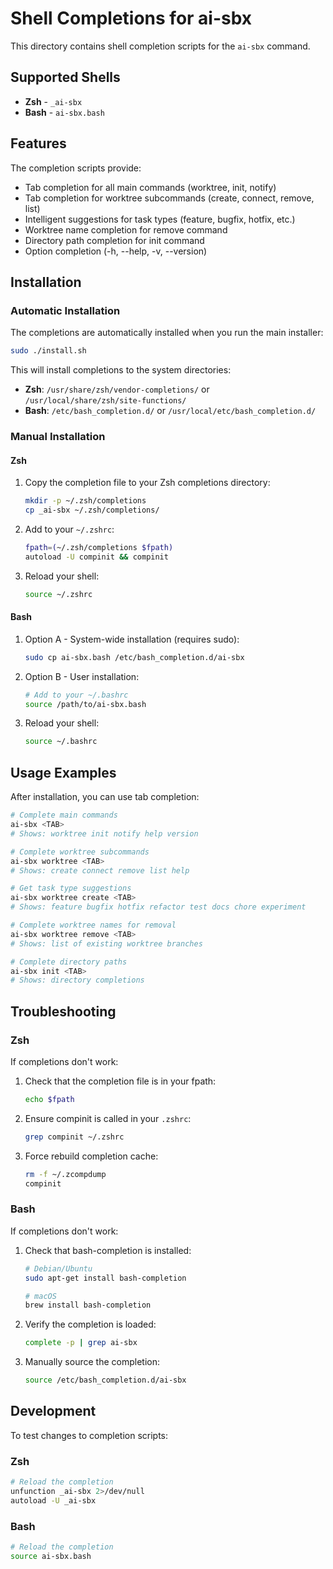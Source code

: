# Shell Completions for ai-sbx

This directory contains shell completion scripts for the `ai-sbx` command.

## Supported Shells

- **Zsh** - `_ai-sbx`
- **Bash** - `ai-sbx.bash`

## Features

The completion scripts provide:

- Tab completion for all main commands (worktree, init, notify)
- Tab completion for worktree subcommands (create, connect, remove, list)
- Intelligent suggestions for task types (feature, bugfix, hotfix, etc.)
- Worktree name completion for remove command
- Directory path completion for init command
- Option completion (-h, --help, -v, --version)

## Installation

### Automatic Installation

The completions are automatically installed when you run the main installer:

```bash
sudo ./install.sh
```

This will install completions to the system directories:
- **Zsh**: `/usr/share/zsh/vendor-completions/` or `/usr/local/share/zsh/site-functions/`
- **Bash**: `/etc/bash_completion.d/` or `/usr/local/etc/bash_completion.d/`

### Manual Installation

#### Zsh

1. Copy the completion file to your Zsh completions directory:
   ```bash
   mkdir -p ~/.zsh/completions
   cp _ai-sbx ~/.zsh/completions/
   ```

2. Add to your `~/.zshrc`:
   ```bash
   fpath=(~/.zsh/completions $fpath)
   autoload -U compinit && compinit
   ```

3. Reload your shell:
   ```bash
   source ~/.zshrc
   ```

#### Bash

1. Option A - System-wide installation (requires sudo):
   ```bash
   sudo cp ai-sbx.bash /etc/bash_completion.d/ai-sbx
   ```

2. Option B - User installation:
   ```bash
   # Add to your ~/.bashrc
   source /path/to/ai-sbx.bash
   ```

3. Reload your shell:
   ```bash
   source ~/.bashrc
   ```

## Usage Examples

After installation, you can use tab completion:

```bash
# Complete main commands
ai-sbx <TAB>
# Shows: worktree init notify help version

# Complete worktree subcommands
ai-sbx worktree <TAB>
# Shows: create connect remove list help

# Get task type suggestions
ai-sbx worktree create <TAB>
# Shows: feature bugfix hotfix refactor test docs chore experiment

# Complete worktree names for removal
ai-sbx worktree remove <TAB>
# Shows: list of existing worktree branches

# Complete directory paths
ai-sbx init <TAB>
# Shows: directory completions
```

## Troubleshooting

### Zsh

If completions don't work:

1. Check that the completion file is in your fpath:
   ```bash
   echo $fpath
   ```

2. Ensure compinit is called in your `.zshrc`:
   ```bash
   grep compinit ~/.zshrc
   ```

3. Force rebuild completion cache:
   ```bash
   rm -f ~/.zcompdump
   compinit
   ```

### Bash

If completions don't work:

1. Check that bash-completion is installed:
   ```bash
   # Debian/Ubuntu
   sudo apt-get install bash-completion
   
   # macOS
   brew install bash-completion
   ```

2. Verify the completion is loaded:
   ```bash
   complete -p | grep ai-sbx
   ```

3. Manually source the completion:
   ```bash
   source /etc/bash_completion.d/ai-sbx
   ```

## Development

To test changes to completion scripts:

### Zsh
```bash
# Reload the completion
unfunction _ai-sbx 2>/dev/null
autoload -U _ai-sbx
```

### Bash
```bash
# Reload the completion
source ai-sbx.bash
```